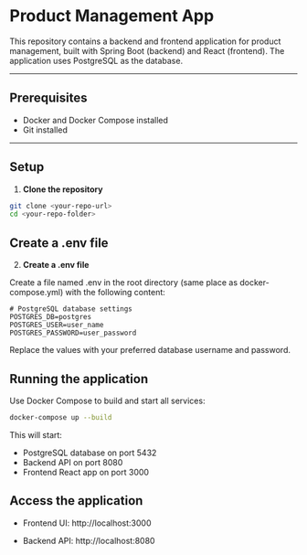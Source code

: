 # Product Management App

This repository contains a backend and frontend application for product management, built with Spring Boot (backend) and React (frontend). The application uses PostgreSQL as the database.

---

## Prerequisites

- Docker and Docker Compose installed
- Git installed

---

## Setup

1. **Clone the repository**

```bash
git clone <your-repo-url>
cd <your-repo-folder>

```


## Create a .env file

2. **Create a .env file**

Create a file named .env in the root directory (same place as docker-compose.yml) with the following content:

```env
# PostgreSQL database settings
POSTGRES_DB=postgres
POSTGRES_USER=user_name
POSTGRES_PASSWORD=user_password
```
Replace the values with your preferred database username and password.

## Running the application

Use Docker Compose to build and start all services:

```bash
docker-compose up --build
```

This will start:

-  PostgreSQL database on port 5432
-  Backend API on port 8080
-  Frontend React app on port 3000



## Access the application

  - Frontend UI: http://localhost:3000

  - Backend API: http://localhost:8080

